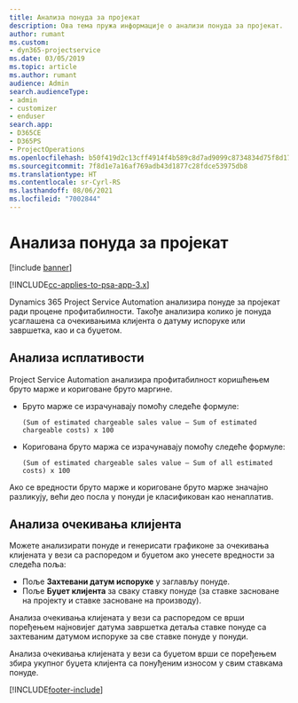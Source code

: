 ```yaml
---
title: Анализа понуда за пројекат
description: Ова тема пружа информације о анализи понуда за пројекат.
author: rumant
ms.custom:
- dyn365-projectservice
ms.date: 03/05/2019
ms.topic: article
ms.author: rumant
audience: Admin
search.audienceType:
- admin
- customizer
- enduser
search.app:
- D365CE
- D365PS
- ProjectOperations
ms.openlocfilehash: b50f419d2c13cff4914f4b589c8d7ad9099c8734834d75f8d17104d2db40049b
ms.sourcegitcommit: 7f8d1e7a16af769adb43d1877c28fdce53975db8
ms.translationtype: HT
ms.contentlocale: sr-Cyrl-RS
ms.lasthandoff: 08/06/2021
ms.locfileid: "7002844"
---
```

# <a name="analysis-of-project-quotes"></a>Анализа понуда за пројекат

[!include [banner](../includes/psa-now-project-operations.md)]

[!INCLUDE[cc-applies-to-psa-app-3.x](../includes/cc-applies-to-psa-app-3x.md)]

Dynamics 365 Project Service Automation анализира понуде за пројекат ради процене профитабилности. Такође анализира колико је понуда усаглашена са очекивањима клијента о датуму испоруке или завршетка, као и са буџетом.

## <a name="profitability-analysis"></a>Анализа исплативости

Project Service Automation анализира профитабилност коришћењем бруто марже и кориговане бруто маргине.

- Бруто марже се израчунавају помоћу следеће формуле:

  `
    (Sum of estimated chargeable sales value – Sum of estimated chargeable costs) x 100
  `
- Коригована бруто маржа се израчунавају помоћу следеће формуле:

  `
    (Sum of estimated chargeable sales value – Sum of all estimated costs) x 100
  `

Ако се вредности бруто марже и кориговане бруто марже значајно разликују, већи део посла у понуди је класификован као ненаплатив.

## <a name="analysis-of-customer-expectations"></a>Анализа очекивања клијента

Можете анализирати понуде и генерисати графиконе за очекивања клијената у вези са распоредом и буџетом ако унесете вредности за следећа поља:

- Поље **Захтевани датум испоруке** у заглављу понуде.
- Поље **Буџет клијента** за сваку ставку понуде (за ставке засноване на пројекту и ставке засноване на производу).

Анализа очекивања клијената у вези са распоредом се врши поређењем најновијег датума завршетка детаља ставке понуде са захтеваним датумом испоруке за све ставке понуде у понуди.

Анализа очекивања клијената у вези са буџетом врши се поређењем збира укупног буџета клијента са понуђеним износом у свим ставкама понуде.


[!INCLUDE[footer-include](../includes/footer-banner.md)]